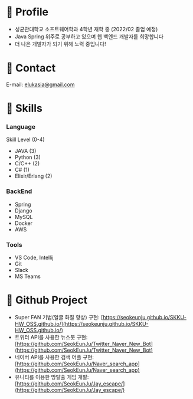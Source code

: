 
# 💫 Profile

- 성균관대학교 소프트웨어학과 4학년 재학 중 (2022/02 졸업 예정)
- Java Spring 위주로 공부하고 있으며 웹 백엔드 개발자를 희망합니다
- 더 나은 개발자가 되기 위해 노력 중입니다!

# 💫 Contact

E-mail: elukasia@gmail.com

# 💫 Skills

### Language

Skill Level (0-4)

- JAVA (3)
- Python (3)
- C/C++ (2)
- C# (1)
- Elixir/Erlang (2)

### BackEnd

- Spring
- Django
- MySQL
- Docker
- AWS

### Tools

- VS Code, Intellij
- Git
- Slack
- MS Teams

# 💫 Github Project

- Super FAN 기법(얼굴 화질 향상) 구현: [https://seokeunju.github.io/SKKU-HW_OSS.github.io/](https://seokeunju.github.io/SKKU-HW_OSS.github.io/)
- 트위터 API를 사용한 뉴스봇 구현: [https://github.com/SeokEunJu/Twitter_Naver_New_Bot](https://github.com/SeokEunJu/Twitter_Naver_New_Bot)
- 네이버 API를 사용한 검색 어플 구현: [https://github.com/SeokEunJu/Naver_search_app](https://github.com/SeokEunJu/Naver_search_app)
- 유니티를 이용한 방탈출 게임 개발: [https://github.com/SeokEunJu/Jay_escape/](https://github.com/SeokEunJu/Jay_escape/)

<!--
**SeokEunJu/SeokEunJu** is a ✨ _special_ ✨ repository because its `README.md` (this file) appears on your GitHub profile.

Here are some ideas to get you started:

- 🔭 I’m currently working on ...
- 🌱 I’m currently learning ...
- 👯 I’m looking to collaborate on ...
- 🤔 I’m looking for help with ...
- 💬 Ask me about ...
- 📫 How to reach me: ...
- 😄 Pronouns: ...
- ⚡ Fun fact: ...
-->

